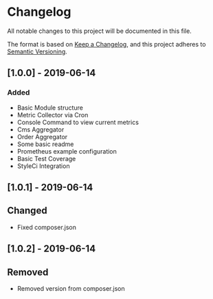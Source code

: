 # Changelog
All notable changes to this project will be documented in this file.

The format is based on [Keep a Changelog](https://keepachangelog.com/en/1.0.0/),
and this project adheres to [Semantic Versioning](https://semver.org/spec/v2.0.0.html).

## [1.0.0] - 2019-06-14
### Added
- Basic Module structure
- Metric Collector via Cron
- Console Command to view current metrics
- Cms Aggregator
- Order Aggregator
- Some basic readme
- Prometheus example configuration
- Basic Test Coverage
- StyleCi Integration

## [1.0.1] - 2019-06-14
## Changed
- Fixed composer.json

## [1.0.2] - 2019-06-14
## Removed
- Removed version from composer.json
